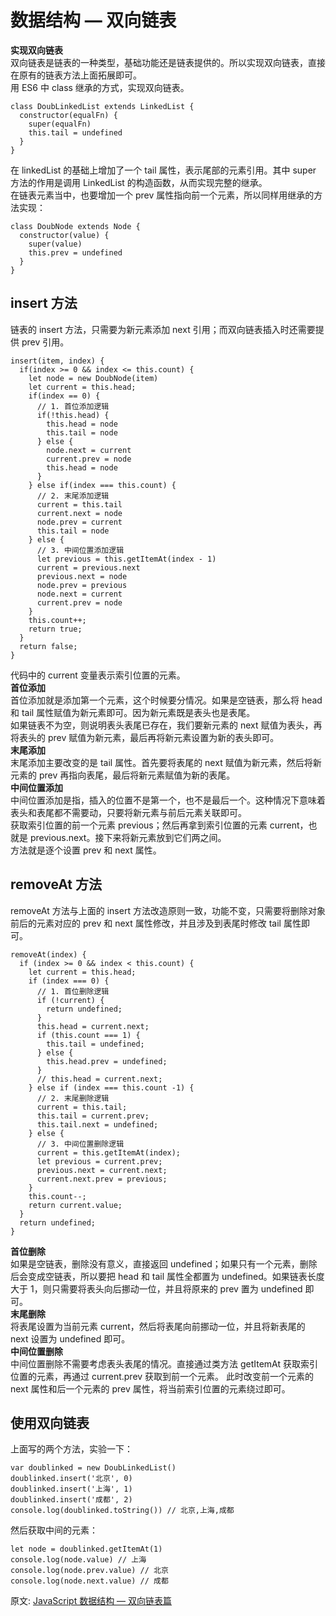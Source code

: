 # 数据结构 — 双向链表
**实现双向链表**  
双向链表是链表的一种类型，基础功能还是链表提供的。所以实现双向链表，直接在原有的链表方法上面拓展即可。  
用 ES6 中 class 继承的方式，实现双向链表。  
``` 
class DoubLinkedList extends LinkedList {
  constructor(equalFn) {
    super(equalFn)
    this.tail = undefined
  }
}
```
在 linkedList 的基础上增加了一个 tail 属性，表示尾部的元素引用。其中 super 方法的作用是调用 LinkedList 的构造函数，从而实现完整的继承。  
在链表元素当中，也要增加一个 prev 属性指向前一个元素，所以同样用继承的方法实现：  
``` 
class DoubNode extends Node {
  constructor(value) {
    super(value)
    this.prev = undefined
  }
}
```
## insert 方法
链表的 insert 方法，只需要为新元素添加 next 引用；而双向链表插入时还需要提供 prev 引用。  
``` 
insert(item, index) {
  if(index >= 0 && index <= this.count) {
    let node = new DoubNode(item)
    let current = this.head;
    if(index == 0) {
      // 1. 首位添加逻辑
      if(!this.head) {
        this.head = node
        this.tail = node
      } else {
        node.next = current
        current.prev = node
        this.head = node
      }
    } else if(index === this.count) {
      // 2. 末尾添加逻辑
      current = this.tail
      current.next = node
      node.prev = current
      this.tail = node
    } else {
      // 3. 中间位置添加逻辑
      let previous = this.getItemAt(index - 1)
      current = previous.next
      previous.next = node
      node.prev = previous
      node.next = current
      current.prev = node
    }
    this.count++;
    return true;
  }
  return false;
}
```
代码中的 current 变量表示索引位置的元素。  
**首位添加**  
首位添加就是添加第一个元素，这个时候要分情况。如果是空链表，那么将 head 和 tail 属性赋值为新元素即可。因为新元素既是表头也是表尾。  
如果链表不为空，则说明表头表尾已存在，我们要新元素的 next 赋值为表头，再将表头的 prev 赋值为新元素，最后再将新元素设置为新的表头即可。  
**末尾添加**  
末尾添加主要改变的是 tail 属性。首先要将表尾的 next 赋值为新元素，然后将新元素的 prev 再指向表尾，最后将新元素赋值为新的表尾。  
**中间位置添加**  
中间位置添加是指，插入的位置不是第一个，也不是最后一个。这种情况下意味着表头和表尾都不需要动，只要将新元素与前后元素关联即可。  
获取索引位置的前一个元素 previous；然后再拿到索引位置的元素 current，也就是 previous.next。接下来将新元素放到它们两之间。  
方法就是逐个设置 prev 和 next 属性。  
## removeAt 方法
removeAt 方法与上面的 insert 方法改造原则一致，功能不变，只需要将删除对象前后的元素对应的 prev 和 next 属性修改，并且涉及到表尾时修改 tail 属性即可。  
``` 
removeAt(index) {
  if (index >= 0 && index < this.count) {
    let current = this.head;
    if (index === 0) {
      // 1. 首位删除逻辑
      if (!current) {
        return undefined;
      }
      this.head = current.next;
      if (this.count === 1) {
        this.tail = undefined;
      } else {
        this.head.prev = undefined;
      }
      // this.head = current.next;
    } else if (index === this.count -1) {
      // 2. 末尾删除逻辑
      current = this.tail;
      this.tail = current.prev;
      this.tail.next = undefined;
    } else {
      // 3. 中间位置删除逻辑
      current = this.getItemAt(index);
      let previous = current.prev;
      previous.next = current.next;
      current.next.prev = previous;
    }
    this.count--;
    return current.value;
  }
  return undefined;
}
```
**首位删除**  
如果是空链表，删除没有意义，直接返回 undefined；如果只有一个元素，删除后会变成空链表，所以要把 head 和 tail 属性全都置为 undefined。如果链表长度大于 1，则只需要将表头向后挪动一位，并且将原来的 prev 置为 undefined 即可。  
**末尾删除**  
将表尾设置为当前元素 current，然后将表尾向前挪动一位，并且将新表尾的 next 设置为 undefined 即可。  
**中间位置删除**  
中间位置删除不需要考虑表头表尾的情况。直接通过类方法 getItemAt 获取索引位置的元素，再通过 current.prev 获取到前一个元素。
此时改变前一个元素的 next 属性和后一个元素的 prev 属性，将当前索引位置的元素绕过即可。  
## 使用双向链表
上面写的两个方法，实验一下：  
``` 
var doublinked = new DoubLinkedList()
doublinked.insert('北京', 0)
doublinked.insert('上海', 1)
doublinked.insert('成都', 2)
console.log(doublinked.toString()) // 北京,上海,成都
```
然后获取中间的元素：  
``` 
let node = doublinked.getItemAt(1)
console.log(node.value) // 上海
console.log(node.prev.value) // 北京
console.log(node.next.value) // 成都
```

原文: 
[JavaScript 数据结构 — 双向链表篇](https://mp.weixin.qq.com/s/n_-e52f3T5Q5Hrzas0GGNQ)

